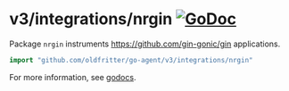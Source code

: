 # v3/integrations/nrgin [![GoDoc](https://godoc.org/github.com/oldfritter/go-agent/v3/integrations/nrgin?status.svg)](https://godoc.org/github.com/oldfritter/go-agent/v3/integrations/nrgin)

Package `nrgin` instruments https://github.com/gin-gonic/gin applications.

```go
import "github.com/oldfritter/go-agent/v3/integrations/nrgin"
```

For more information, see
[godocs](https://godoc.org/github.com/oldfritter/go-agent/v3/integrations/nrgin).
